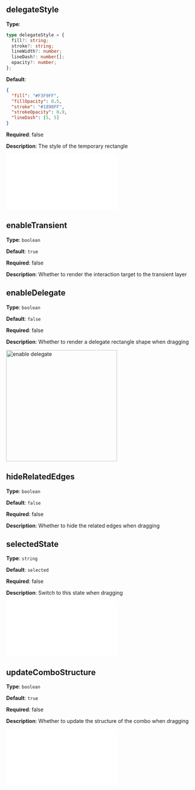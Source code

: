 ## delegateStyle

**Type**:

```ts
type delegateStyle = {
  fill?: string;
  stroke?: string;
  lineWidth?: number;
  lineDash?: number[];
  opacity?: number;
};
```

**Default**:

```json
{
  "fill": "#F3F9FF",
  "fillOpacity": 0.5,
  "stroke": "#1890FF",
  "strokeOpacity": 0.9,
  "lineDash": [5, 5]
}
```

**Required**: false

**Description**: The style of the temporary rectangle

<embed src="./BehaviorEventName.en.md"></embed>

## enableTransient

**Type**: `boolean`

**Default**: `true`

**Required**: false

**Description**: Whether to render the interaction target to the transient layer

## enableDelegate

**Type**: `boolean`

**Default**: `false`

**Required**: false

**Description**: Whether to render a delegate rectangle shape when dragging

<img alt="enable delegate" src="https://mdn.alipayobjects.com/huamei_qa8qxu/afts/img/A*ajOlSJlLPpAAAAAAAAAAAAAADmJ7AQ/original
" height='300'/>

## hideRelatedEdges

**Type**: `boolean`

**Default**: `false`

**Required**: false

**Description**: Whether to hide the related edges when dragging

## selectedState

**Type**: `string`

**Default**: `selected`

**Required**: false

**Description**: Switch to this state when dragging

<embed src="./Throttle.en.md"></embed>

## updateComboStructure

**Type**: `boolean`

**Default**: `true`

**Required**: false

**Description**: Whether to update the structure of the combo when dragging

<embed src="./BehaviorShouldBegin.en.md"></embed>
